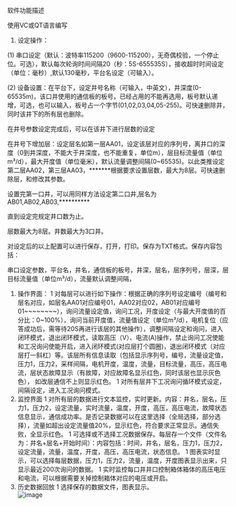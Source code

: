 软件功能描述

使用VC或QT语言编写

1. 设定操作：

(1) 串口设定（默认：波特率115200（9600-115200），无奇偶校验，一个停止位。可选），默认每次轮询时间间隔20（秒：5S-655535S），接收超时时间设定（单位：毫秒）,默认130毫秒，平台名设定（可输入）。

(2) 设备设置：在平台下，设定井号名称（可输入，中英文），井深度(0-65535m)，该口井使用的通信板的板号，已经占用的不能再选用，板号默认递增，可选，也可以输入，板号占一个字节(01,02,03,04,05-255)。可快速删除井，同时该井下的所有层也删除。

在井号参数设定完成后，可以在该井下进行层数的设定

在井号下增加层：设定层名如第一层AA01，设定该层对应的序列号，离井口的深度（0到井深度，不能大于井深度，也不能重复，单位m），层目标流量值（单位m³/d），最大开度值（单位毫米），默认流量调整间隔(0~65535)。以此类推设定第二层AA02，第三层AA03，\*\*\*\*\*\*\*根据要求设置层数，最大为8层。可快速删除层，和修改其参数。

设置完第一口井，可以用同样方法设定第二口井,层名为AB01,AB02,AB03,\*\*\*\*\*\*\*\*\*\*

直到设定完规定井口数为止。

层数最大为8层。井数最大为3口井。

对设定后的以上配置可以进行保存，打开，打印。保存为TXT格式。保存内容包括：

串口设定参数，平台名，井名，通信板的板号，井深，层名，层序列号，层深，层目标流量值（单位m³/d），流量默认调整间隔，

1. 操作界面：
1  对每层可以进行如下操作：根据正确的序列号设定编号（编号和层名对应，如层名AA01对应编号01，AA02对应02，AB01对应编号01~~~~~~~~），询问流量设定值，询问工况，开度设定（与最大开度值的百分比：0~100%），询问当前开度值，流量值设定（单位m³/d），电机复位（应答成功后，需等待20S再进行该层的其他操作），调整间隔设定和询问，进入闭环模式，退出闭环模式，读取高压（V）、电流(A)操作，禁止询问工况使能和工况询问使能开启，进入闭环模式(对应层打个圆圈)，退出闭环模式（对应层打一斜杠）等。该层所有信息读取（包括显示序列号，编号，流量设定值，压力1，压力2，采样间隔，电机开度，温度，流量，目标流量，高压，高压电流，层状态故障显示（有故障，对应故障名显示红色，同时该层也显示灰色色）， 如改层通信不上则显示红色。
1  对所有层井下工况询问循环模式设定，间隔设定，进入工况询问模式。
1. 监控界面
1  对所有层的数据进行文本监控，实时更新。内容：井名，层名，压力1，压力2，设定流量，实时流量，温度，开度，高压，高压电流，故障状态信息显示，通信成功率。是否记录数据可以在这里选择（全局选择，部分选择），流量如超出设定流量值20%，显示红色，符合要求正常显示。通信失败，全显示红色。
1  可选择或不选择工况数据保存。每层存一个文件（文件名为：井名+层名+开始时间）：内容包括：时间，井名，层名，压力1，压力2，设定流量，流量，温度，开度，高压，高压电流，状态信息。
1  图表实时显示，可以选择每层数据，压力1，压力2，流量，温度，开度图表显示出来，只显示最近200次询问的数据。
1  实时监控每口井井口控制箱体箱体的高压电压和电流，可以根据需要关掉控制箱体对应的电压或开启。
1. 历史数据回放
1  选择保存的数据文件，图表显示。								
![image](https://user-images.githubusercontent.com/51016204/110652880-bba52680-81f7-11eb-8a15-00606270600a.png)




